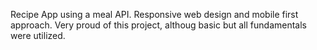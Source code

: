 Recipe App using a meal API.
Responsive web design and mobile first approach.
Very proud of this project, althoug basic but all  fundamentals were utilized.
